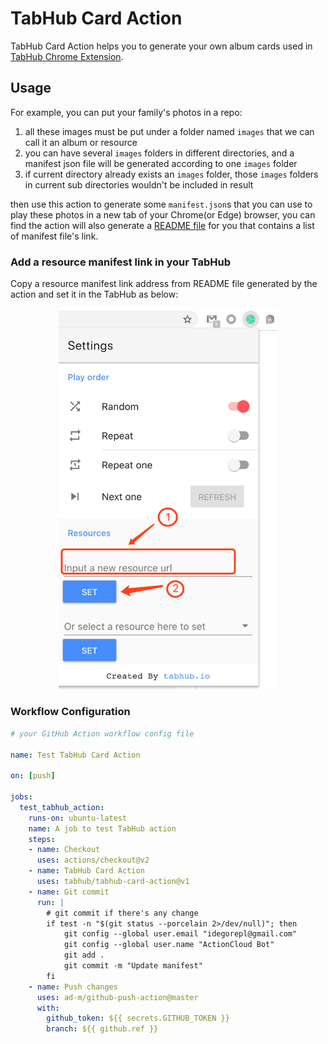 # TabHub Card Action 

TabHub Card Action helps you to generate your own album cards used in [TabHub Chrome Extension](https://tabhub.io). 

## Usage

For example, you can put your family's photos in a repo:

1. all these images must be put under a folder named `images` that we can call it an album or resource
2. you can have several `images` folders in different directories, and a manifest json file will be generated according to one `images` folder
3. if current directory already exists an `images` folder, those `images` folders in current sub directories wouldn't be included in result

then use this action to generate some `manifest.json`s that you can use to play these photos in a new tab of your Chrome(or Edge) browser, you can find the action will also generate a [README file](https://github.com/tabhub/tabhub-card-action/blob/master/ACTION_README_SAMPLE.md) for you that contains a list of manifest file's link.

### Add a resource manifest link in your TabHub

Copy a resource manifest link address from README file generated by the action and set it in the TabHub as below:

<p align="center">
<img src="https://raw.githubusercontent.com/image-store/github/master/add-tabhub-resource-url.png" width="350">
</p>

### Workflow Configuration

```yaml
# your GitHub Action workflow config file

name: Test TabHub Card Action

on: [push]

jobs:
  test_tabhub_action:
    runs-on: ubuntu-latest
    name: A job to test TabHub action
    steps:
    - name: Checkout
      uses: actions/checkout@v2
    - name: TabHub Card Action
      uses: tabhub/tabhub-card-action@v1
    - name: Git commit
      run: |
        # git commit if there's any change
        if test -n "$(git status --porcelain 2>/dev/null)"; then
            git config --global user.email "idegorepl@gmail.com"
            git config --global user.name "ActionCloud Bot"
            git add .
            git commit -m "Update manifest"
        fi
    - name: Push changes
      uses: ad-m/github-push-action@master
      with:
        github_token: ${{ secrets.GITHUB_TOKEN }}
        branch: ${{ github.ref }}
```
